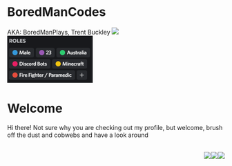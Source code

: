 # BoredManCodes
AKA: BoredManPlays, Trent Buckley
<a href="#">
  <img src="https://lanyard.cnrad.dev/api/324504908013240330?hideBadges=true"/>
</a>
<br>
<a href="#">
  <img src="https://raw.githubusercontent.com/BoredManCodes/BoredManCodes/main/roles.png"/>
</a>
# Welcome
Hi there!
Not sure why you are checking out my profile, but welcome, brush off the dust and cobwebs and have a look around

<br>
<a href="#">
  <img src="https://stats-boredmancodes.vercel.app/api?username=BoredManCodes&hide=stars&show_icons=true&count_private=true"  align="right"/>
</a>
<a href="#">
  <img src="https://stats-boredmancodes.vercel.app/api/wakatime?username=BoredManCodes"  align="right"/>
</a>
<a href="#">
  <img src="https://stats-boredmancodes.vercel.app/api/top-langs/?username=BoredManCodes&langs_count=3"  align="right"/>
</a>

